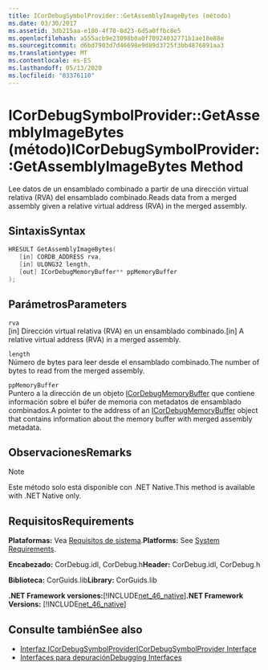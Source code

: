 ```yaml
---
title: ICorDebugSymbolProvider::GetAssemblyImageBytes (método)
ms.date: 03/30/2017
ms.assetid: 3db215aa-e180-4f70-8d23-6d5a0ffbc8e5
ms.openlocfilehash: a555acb9e23098b0a0f70924032771b1ae18e88e
ms.sourcegitcommit: d6bd7903d7d46698e9d89d3725f3bb4876891aa3
ms.translationtype: MT
ms.contentlocale: es-ES
ms.lasthandoff: 05/13/2020
ms.locfileid: "83376110"
---
```

# <a name="icordebugsymbolprovidergetassemblyimagebytes-method"></a><span data-ttu-id="3387d-102">ICorDebugSymbolProvider::GetAssemblyImageBytes (método)</span><span class="sxs-lookup"><span data-stu-id="3387d-102">ICorDebugSymbolProvider::GetAssemblyImageBytes Method</span></span>
<span data-ttu-id="3387d-103">Lee datos de un ensamblado combinado a partir de una dirección virtual relativa (RVA) del ensamblado combinado.</span><span class="sxs-lookup"><span data-stu-id="3387d-103">Reads data from a merged assembly given a relative virtual address (RVA) in the merged assembly.</span></span>  
  
## <a name="syntax"></a><span data-ttu-id="3387d-104">Sintaxis</span><span class="sxs-lookup"><span data-stu-id="3387d-104">Syntax</span></span>  
  
```cpp  
HRESULT GetAssemblyImageBytes(  
   [in] CORDB_ADDRESS rva,
   [in] ULONG32 length,
   [out] ICorDebugMemoryBuffer** ppMemoryBuffer  
);  
```  
  
## <a name="parameters"></a><span data-ttu-id="3387d-105">Parámetros</span><span class="sxs-lookup"><span data-stu-id="3387d-105">Parameters</span></span>  
 `rva`  
 <span data-ttu-id="3387d-106">[in] Dirección virtual relativa (RVA) en un ensamblado combinado.</span><span class="sxs-lookup"><span data-stu-id="3387d-106">[in] A relative virtual address (RVA) in a merged assembly.</span></span>  
  
 `length`  
 <span data-ttu-id="3387d-107">Número de bytes para leer desde el ensamblado combinado.</span><span class="sxs-lookup"><span data-stu-id="3387d-107">The number of bytes to read from the merged assembly.</span></span>  
  
 `ppMemoryBuffer`  
 <span data-ttu-id="3387d-108">Puntero a la dirección de un objeto [ICorDebugMemoryBuffer](icordebugmemorybuffer-interface.md) que contiene información sobre el búfer de memoria con metadatos de ensamblado combinados.</span><span class="sxs-lookup"><span data-stu-id="3387d-108">A pointer to the address of an [ICorDebugMemoryBuffer](icordebugmemorybuffer-interface.md) object that contains information about the memory buffer with merged assembly metadata.</span></span>  
  
## <a name="remarks"></a><span data-ttu-id="3387d-109">Observaciones</span><span class="sxs-lookup"><span data-stu-id="3387d-109">Remarks</span></span>  
  
> [!NOTE]
> <span data-ttu-id="3387d-110">Este método solo está disponible con .NET Native.</span><span class="sxs-lookup"><span data-stu-id="3387d-110">This method is available with .NET Native only.</span></span>  
  
## <a name="requirements"></a><span data-ttu-id="3387d-111">Requisitos</span><span class="sxs-lookup"><span data-stu-id="3387d-111">Requirements</span></span>  
 <span data-ttu-id="3387d-112">**Plataformas:** Vea [Requisitos de sistema](../../get-started/system-requirements.md).</span><span class="sxs-lookup"><span data-stu-id="3387d-112">**Platforms:** See [System Requirements](../../get-started/system-requirements.md).</span></span>  
  
 <span data-ttu-id="3387d-113">**Encabezado:** CorDebug.idl, CorDebug.h</span><span class="sxs-lookup"><span data-stu-id="3387d-113">**Header:** CorDebug.idl, CorDebug.h</span></span>  
  
 <span data-ttu-id="3387d-114">**Biblioteca:** CorGuids.lib</span><span class="sxs-lookup"><span data-stu-id="3387d-114">**Library:** CorGuids.lib</span></span>  
  
 <span data-ttu-id="3387d-115">**.NET Framework versiones:**[!INCLUDE[net_46_native](../../../../includes/net-46-native-md.md)]</span><span class="sxs-lookup"><span data-stu-id="3387d-115">**.NET Framework Versions:** [!INCLUDE[net_46_native](../../../../includes/net-46-native-md.md)]</span></span>  
  
## <a name="see-also"></a><span data-ttu-id="3387d-116">Consulte también</span><span class="sxs-lookup"><span data-stu-id="3387d-116">See also</span></span>

- [<span data-ttu-id="3387d-117">Interfaz ICorDebugSymbolProvider</span><span class="sxs-lookup"><span data-stu-id="3387d-117">ICorDebugSymbolProvider Interface</span></span>](icordebugsymbolprovider-interface.md)
- [<span data-ttu-id="3387d-118">Interfaces para depuración</span><span class="sxs-lookup"><span data-stu-id="3387d-118">Debugging Interfaces</span></span>](debugging-interfaces.md)
